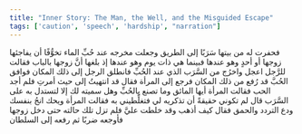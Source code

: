 ```yaml
---
title: "Inner Story: The Man, the Well, and the Misguided Escape"
tags: ['caution', 'speech', 'hardship', "narration"]
---
```


 فحفرت له من بيتها سَرَبًا إلى الطريق وجعلت مخرجه عند حُبِّ الماء تخوُّفًا أن يفاجئها زوجها أو أحدٍ وهو عندها فبينما هي ذات يوم وهو عندها إذ بلغها أنَّ زوجها بالباب فقالت للرَّجل اعجل واخرُج من السَّرَب الذي عند الحُبِّ فانطلق الرجل إلى ذلك المكان فوافق الحُبَّ قد رُفع من ذلك المكان فرجع إلى المرأة فقال قد انتهيتُ إلى حيث أمرتِ فلم أجد الحب فقالت المرأة أيها المائق وما تصنع بالحُبِّ وهل سميته لك إلا لتستدل به على السَّرَب قال لم تكوني حقيقةً أن تذكريه لي فتغلِّطيني به فقالت المرأة ويحك انجُ بنفسك ودع التردد والحمق فقال كيف أذهب وقد خلطت عليَّ فلم تزل تلك حالته حتى دخل زوجها فأوجعه ضربًا ثم رفعه إلى السلطان
